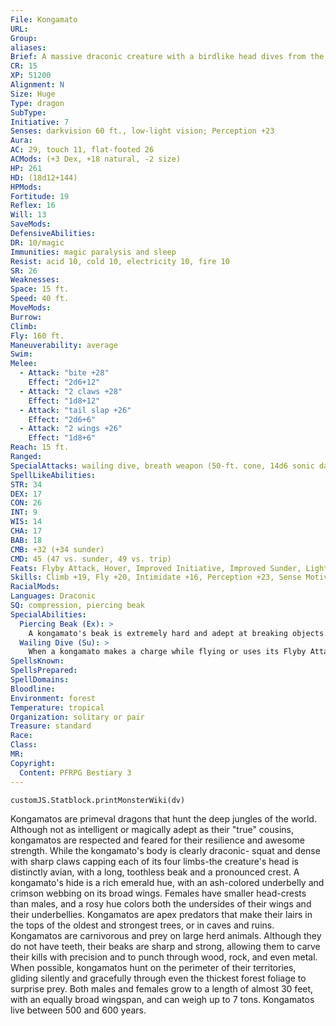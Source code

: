 ```yaml
---
File: Kongamato
URL: 
Group: 
aliases: 
Brief: A massive draconic creature with a birdlike head dives from the sky, letting loose a piercing scream as it descends.
CR: 15
XP: 51200
Alignment: N
Size: Huge
Type: dragon
SubType: 
Initiative: 7
Senses: darkvision 60 ft., low-light vision; Perception +23
Aura: 
AC: 29, touch 11, flat-footed 26
ACMods: (+3 Dex, +18 natural, -2 size)
HP: 261
HD: (18d12+144)
HPMods: 
Fortitude: 19
Reflex: 16
Will: 13
SaveMods: 
DefensiveAbilities: 
DR: 10/magic
Immunities: magic paralysis and sleep
Resist: acid 10, cold 10, electricity 10, fire 10
SR: 26
Weaknesses: 
Space: 15 ft.
Speed: 40 ft.
MoveMods: 
Burrow: 
Climb: 
Fly: 160 ft.
Maneuverability: average
Swim: 
Melee: 
  - Attack: "bite +28"
    Effect: "2d6+12"
  - Attack: "2 claws +28"
    Effect: "1d8+12"
  - Attack: "tail slap +26"
    Effect: "2d6+6"
  - Attack: "2 wings +26"
    Effect: "1d8+6"
Reach: 15 ft.
Ranged: 
SpecialAttacks: wailing dive, breath weapon (50-ft. cone, 14d6 sonic damage, Reflex DC 27 half, usable every 1d4 rounds)
SpellLikeAbilities: 
STR: 34
DEX: 17
CON: 26
INT: 9
WIS: 14
CHA: 17
BAB: 18
CMB: +32 (+34 sunder)
CMD: 45 (47 vs. sunder, 49 vs. trip)
Feats: Flyby Attack, Hover, Improved Initiative, Improved Sunder, Lightning Reflexes, Multiattack, Power Attack, Snatch, Wingover
Skills: Climb +19, Fly +20, Intimidate +16, Perception +23, Sense Motive +15, Stealth +13, Survival +20
RacialMods: 
Languages: Draconic
SQ: compression, piercing beak
SpecialAbilities:
  Piercing Beak (Ex): >
    A kongamato's beak is extremely hard and adept at breaking objects. When attempting to damage an item, a kongamato's beak attack does double damage and is treated as if it were adamantine for the purposes of overcoming the object's hardness.
  Wailing Dive (Su): >
    When a kongamato makes a charge while flying or uses its Flyby Attack feat, the creature's body becomes infused with energy, causing its bite to deal an extra +1d6 points of sonic damage on that attack.
SpellsKnown: 
SpellsPrepared: 
SpellDomains: 
Bloodline: 
Environment: forest
Temperature: tropical
Organization: solitary or pair
Treasure: standard
Race: 
Class: 
MR: 
Copyright:
  Content: PFRPG Bestiary 3
---
```

```dataviewjs
customJS.Statblock.printMonsterWiki(dv)
```
Kongamatos are primeval dragons that hunt the deep jungles of the world. Although not as intelligent or magically adept as their "true" cousins, kongamatos are respected and feared for their resilience and awesome strength. While the kongamato's body is clearly draconic- squat and dense with sharp claws capping each of its four limbs-the creature's head is distinctly avian, with a long, toothless beak and a pronounced crest. A kongamato's hide is a rich emerald hue, with an ash-colored underbelly and crimson webbing on its broad wings. Females have smaller head-crests than males, and a rosy hue colors both the undersides of their wings and their underbellies.  Kongamatos are apex predators that make their lairs in the tops of the oldest and strongest trees, or in caves and ruins. Kongamatos are carnivorous and prey on large herd animals. Although they do not have teeth, their beaks are sharp and strong, allowing them to carve their kills with precision and to punch through wood, rock, and even metal. When possible, kongamatos hunt on the perimeter of their territories, gliding silently and gracefully through even the thickest forest foliage to surprise prey.  Both males and females grow to a length of almost 30 feet, with an equally broad wingspan, and can weigh up to 7 tons. Kongamatos live between 500 and 600 years.

